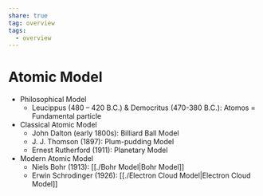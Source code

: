 ```yaml
---
share: true
tag: overview
tags:
  - overview
---
```



# Atomic Model

- Philosophical Model
	- Leucippus (480 – 420 B.C.) & Democritus (470-380 B.C.): Atomos = Fundamental particle
- Classical Atomic Model
	- John Dalton (early 1800s): Billiard Ball Model
	- J. J. Thomson (1897): Plum-pudding Model
	- Ernest Rutherford (1911): Planetary Model
- Modern Atomic Model
	- Niels Bohr (1913): [[./Bohr Model|Bohr Model]]
	- Erwin Schrodinger (1926): [[./Electron Cloud Model|Electron Cloud Model]]
